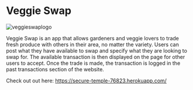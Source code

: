 # Veggie Swap

![veggieswaplogo](/public/images/veggieswap.png)

Veggie Swap is an app that allows gardeners and veggie lovers to trade fresh produce with others in their area, no matter the variety. Users can post what they have available to swap and specify what they are looking to swap for. The available transaction is then displayed on the page for other users to accept. Once the trade is made, the transaction is logged in the past transactions section of the website. 

Check out out here: https://secure-temple-76823.herokuapp.com/

